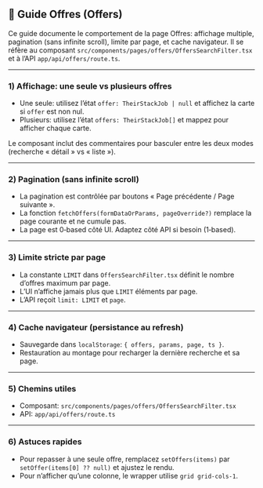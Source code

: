 ## 📄 Guide Offres (Offers)

Ce guide documente le comportement de la page Offres: affichage multiple, pagination (sans infinite scroll), limite par page, et cache navigateur. Il se réfère au composant `src/components/pages/offers/OffersSearchFilter.tsx` et à l’API `app/api/offers/route.ts`.

---

### 1) Affichage: une seule vs plusieurs offres
- Une seule: utilisez l’état `offer: TheirStackJob | null` et affichez la carte si `offer` est non nul.
- Plusieurs: utilisez l’état `offers: TheirStackJob[]` et mappez pour afficher chaque carte.

Le composant inclut des commentaires pour basculer entre les deux modes (recherche « détail » vs « liste »).

---

### 2) Pagination (sans infinite scroll)
- La pagination est contrôlée par boutons « Page précédente / Page suivante ».
- La fonction `fetchOffers(formDataOrParams, pageOverride?)` remplace la page courante et ne cumule pas.
- La page est 0‑based côté UI. Adaptez côté API si besoin (1‑based).

---

### 3) Limite stricte par page
- La constante `LIMIT` dans `OffersSearchFilter.tsx` définit le nombre d’offres maximum par page.
- L’UI n’affiche jamais plus que `LIMIT` éléments par page.
- L’API reçoit `limit: LIMIT` et `page`.

---

### 4) Cache navigateur (persistance au refresh)
- Sauvegarde dans `localStorage`: `{ offers, params, page, ts }`.
- Restauration au montage pour recharger la dernière recherche et sa page.

---

### 5) Chemins utiles
- Composant: `src/components/pages/offers/OffersSearchFilter.tsx`
- API: `app/api/offers/route.ts`

---

### 6) Astuces rapides
- Pour repasser à une seule offre, remplacez `setOffers(items)` par `setOffer(items[0] ?? null)` et ajustez le rendu.
- Pour n’afficher qu’une colonne, le wrapper utilise `grid grid-cols-1`.
